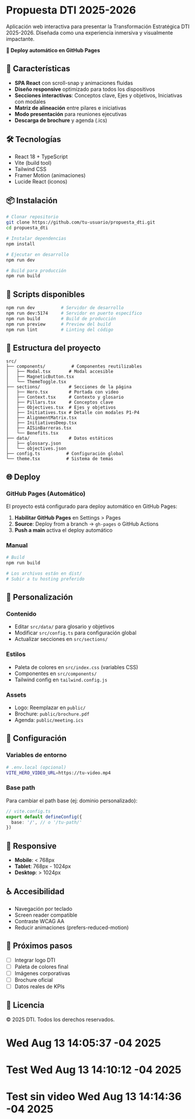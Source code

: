 # Propuesta DTI 2025-2026

Aplicación web interactiva para presentar la Transformación Estratégica DTI 2025-2026. Diseñada como una experiencia inmersiva y visualmente impactante.

**🚀 Deploy automático en GitHub Pages**

## 🚀 Características

- **SPA React** con scroll-snap y animaciones fluidas
- **Diseño responsive** optimizado para todos los dispositivos
- **Secciones interactivas**: Conceptos clave, Ejes y objetivos, Iniciativas con modales
- **Matriz de alineación** entre pilares e iniciativas
- **Modo presentación** para reuniones ejecutivas
- **Descarga de brochure** y agenda (.ics)

## 🛠️ Tecnologías

- React 18 + TypeScript
- Vite (build tool)
- Tailwind CSS
- Framer Motion (animaciones)
- Lucide React (iconos)

## 📦 Instalación

```bash
# Clonar repositorio
git clone https://github.com/tu-usuario/propuesta_dti.git
cd propuesta_dti

# Instalar dependencias
npm install

# Ejecutar en desarrollo
npm run dev

# Build para producción
npm run build
```

## 🎯 Scripts disponibles

```bash
npm run dev          # Servidor de desarrollo
npm run dev:5174     # Servidor en puerto específico
npm run build        # Build de producción
npm run preview      # Preview del build
npm run lint         # Linting del código
```

## 📁 Estructura del proyecto

```
src/
├── components/          # Componentes reutilizables
│   ├── Modal.tsx       # Modal accesible
│   ├── MagneticButton.tsx
│   └── ThemeToggle.tsx
├── sections/           # Secciones de la página
│   ├── Hero.tsx        # Portada con video
│   ├── Context.tsx     # Contexto y glosario
│   ├── Pillars.tsx     # Conceptos clave
│   ├── Objectives.tsx  # Ejes y objetivos
│   ├── Initiatives.tsx # Detalle con modales P1-P4
│   ├── AlignmentMatrix.tsx
│   ├── InitiativesDeep.tsx
│   ├── AISinBarreras.tsx
│   └── Benefits.tsx
├── data/               # Datos estáticos
│   ├── glossary.json
│   └── objectives.json
├── config.ts          # Configuración global
└── theme.tsx          # Sistema de temas
```

## 🌐 Deploy

### GitHub Pages (Automático)

El proyecto está configurado para deploy automático en GitHub Pages:

1. **Habilitar GitHub Pages** en Settings > Pages
2. **Source**: Deploy from a branch → `gh-pages` o GitHub Actions
3. **Push a main** activa el deploy automático

### Manual

```bash
# Build
npm run build

# Los archivos están en dist/
# Subir a tu hosting preferido
```

## 📝 Personalización

### Contenido
- Editar `src/data/` para glosario y objetivos
- Modificar `src/config.ts` para configuración global
- Actualizar secciones en `src/sections/`

### Estilos
- Paleta de colores en `src/index.css` (variables CSS)
- Componentes en `src/components/`
- Tailwind config en `tailwind.config.js`

### Assets
- Logo: Reemplazar en `public/`
- Brochure: `public/brochure.pdf`
- Agenda: `public/meeting.ics`

## 🔧 Configuración

### Variables de entorno
```bash
# .env.local (opcional)
VITE_HERO_VIDEO_URL=https://tu-video.mp4
```

### Base path
Para cambiar el path base (ej: dominio personalizado):
```typescript
// vite.config.ts
export default defineConfig({
  base: '/', // o '/tu-path/'
})
```

## 📱 Responsive

- **Mobile**: < 768px
- **Tablet**: 768px - 1024px  
- **Desktop**: > 1024px

## ♿ Accesibilidad

- Navegación por teclado
- Screen reader compatible
- Contraste WCAG AA
- Reducir animaciones (prefers-reduced-motion)

## 🚀 Próximos pasos

- [ ] Integrar logo DTI
- [ ] Paleta de colores final
- [ ] Imágenes corporativas
- [ ] Brochure oficial
- [ ] Datos reales de KPIs

## 📄 Licencia

© 2025 DTI. Todos los derechos reservados.
# Wed Aug 13 14:05:37 -04 2025
# Test Wed Aug 13 14:10:12 -04 2025
# Test sin video Wed Aug 13 14:14:36 -04 2025
